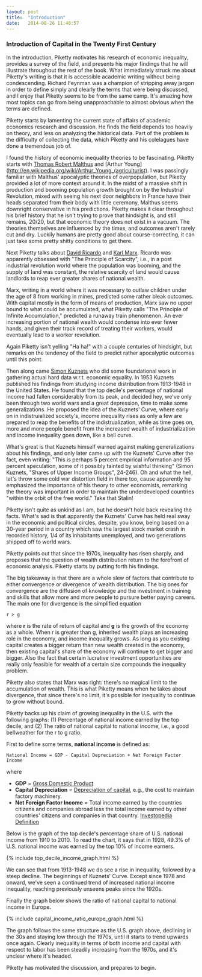 ```yaml
---
layout: post
title:  "Introduction"
date:   2014-08-26 11:48:57
---
```


### Introduction of Capital in the Twenty First Century

In the introduction, Piketty motivates his research of economic inequality, provides a survey of the field, and presents his major findings that he will illustrate throughout the rest of the book. What immediately struck me about Piketty's writing is that it is accessible academic writing without being condescending. Richard Feynman was a champion of stripping away jargon in order to define simply and clearly the terms that were being discussed, and I enjoy that Piketty seems to be from the same camp. It's amazing how most topics can go from being unapproachable to almost obvious when the terms are defined.

Piketty starts by lamenting the current state of affairs of academic economics research and discussion. He finds the field depends too heavily on theory, and less on analyzing the historical data. Part of the problem is the difficulty of collecting the data, which Piketty and his colelagues have done a tremendous job of.

I found the history of economic inequality theories to be fascinating. Piketty starts with [Thomas Robert Malthus](http://en.wikipedia.org/wiki/Thomas_Robert_Malthus) and [Arthur Young](http://en.wikipedia.org/wiki/Arthur_Young_(agriculturist). I was passingly familiar with Malthus' apocalyptic theories of overpopulation, but Piketty provided a lot of more context around it. In the midst of a massive shift in production and booming population growth brought on by the Industrial Revolution, mixed with seeing his next door neighbors in France have their heads separated from their body with little ceremony, Malthus seems downright conservative in his predictions. Piketty makes it clear throughout his brief history that he isn't trying to prove that hindsight is, and still remains, 20/20, but that economic theory does not exist in a vacuum. The theories themselves are influenced by the times, and outcomes aren't rarely cut and dry. Luckily humans are pretty good about course-correcting, it can just take some pretty shitty conditions to get there.

Next Piketty talks about [David Ricardo](http://en.wikipedia.org/wiki/David_Ricardo) and [Karl Marx](http://en.wikipedia.org/wiki/Karl_Marx). Ricardo was apparently obsessed with "The Principle of Scarcity", i.e., in a post industrial revolution world where the population was booming, and the supply of land was constant, the relative scarcity of land would cause landlords to reap ever greater shares of national wealth.

Marx, writing in a world where it was necessary to outlaw children under the age of 8 from working in mines, predicted some rather bleak outcomes. With capital mostly in the form of means of production, Marx saw no upper bound to what could be accumulated, what Piketty calls "The Principle of Infinite Accumulation," predicted a runaway train phenomenon. An ever increasing portion of national wealth would condense into ever fewer hands, and given their track record of treating their workers, would eventually lead to a worker revolution.

Again Piketty isn't yelling "Ha ha!" with a couple centuries of hindsight, but remarks on the tendency of the field to predict rather apocalyptic outcomes until this point.

Then along came [Simon Kuznets](http://en.wikipedia.org/wiki/Simon_Kuznets) who did some foundational work in gathering actual hard data w.r.t. economic equality. In 1953 Kuznets published his findings from studying income distribution from 1913-1948 in the United States. He found that the top decile's percentage of national income had fallen considerably from its peak, and decided hey, we've only been through two world wars and a great depression, time to make some generalizations. He proposed the idea of the Kuznets' Curve, where early on in indistruialized society's, income inequality rises as only a few are prepared to reap the benefits of the indistrualization, while as time goes on, more and more people benefit from the increased wealth of industrialization and income inequality goes down, like a bell curve.

What's great is that Kuznets himself warned against making generalizations about his findings, and only later came up with the Kuznets' Curve after the fact, even writing: "This is perhaps 5 percent empirical information and 95 percent speculation, some of it possibly tainted by wishful thinking" (Simon Kuznets, "Shares of Upper Income Groups", 24-246). Oh and what the hell, let's throw some cold war distortion field in there too, cause apparently he emphasized the importance of his theory to other economists, remarking the theory was important in order to maintain the underdeveloped countries "within the orbit of the free world." Take that Stalin!

Piketty isn't quite as unkind as I am, but he doesn't hold back revealing the facts. What's sad is that apparently the Kuznets' Curve has held real sway in the economic and political circles, despite, you know, being based on a 30-year period in a country which saw the largest stock market crash in recorded history, 1/4 of its inhabitants unemployed, and two generations shipped off to world wars.

Piketty points out that since the 1970s, inequality has risen sharply, and proposes that the question of wealth distribution return to the forefront of economic analysis. Piketty starts by putting forth his findings.

The big takeaway is that there are a whole slew of factors that contribute to either convergence or divergence of wealth distribution. The big ones for convergence are the diffusion of knowledge and the investment in training and skills that allow more and more people to pursure better paying careers. The main one for divergence is the simplified equation

    r > g

where **r** is the rate of return of capital and **g** is the growth of the economy as a whole. When r is greater than g, inherited wealth plays an increasing role in the economy, and income inequality grows. As long as you existing capital creates a bigger return than new wealth created in the economy, then existing capital's share of the economy will continue to get bigger and bigger. Also the fact that certain lucrative investment opportunities are really only feasible for wealth of a certain size compounds the inequality problem.

Piketty also states that Marx was right: there's no magical limit to the accumulation of wealth. This is what Piketty means when he takes about divergence, that since there's no limit, it's possible for inequality to continue to grow without bound.

Piketty backs up his claim of growing inequality in the U.S. with the following graphs: (1) Percentage of national income earned by the top decile, and (2) The ratio of national capital to national income, i.e., a good bellweather for the r to g ratio.

First to define some terms, **national income** is defined as:

    National Income = GDP - Capital Depreciation + Net Foreign Factor Income

where

- **GDP** = [Gross Domestic Product](http://en.wikipedia.org/wiki/Gross_domestic_product)
- **Capital Depreciation** = [Depreciation of capital](http://en.wikipedia.org/wiki/Depreciation_(economics)), e.g., the cost to maintain factory machinery.
- **Net Foreign Factor Income** = Total income earned by the countries citizens and companies abroad less the total income earned by other countries' citizens and companies in that country. [Investopedia Definition](http://www.investopedia.com/terms/n/net-foreign-factor-income-nffi.asp)

Below is the graph of the top decile's percentage share of U.S. national income from 1910 to 2010. To read the chart, it says that in 1928, 49.3% of U.S. national income was earned by the top 10% of income earners.

{% include top_decile_income_graph.html %}

We can see that from 1913-1948 we do see a rise in inequality, followed by a steep decline. The beginnings of Kuznets' Curve. Except since 1978 and onward, we've seen a continued trend of increased national income inequality, reaching previously unseens peaks since the 1920s.

Finally the graph below shows the ratio of national capital to national income in Europe.

{% include capital_income_ratio_europe_graph.html %}

The graph follows the same structure as the U.S. graph above, declining in the 30s and staying low through the 1970s, until it starts to trend upwards once again. Clearly inequality in terms of both income and capital with respect to labor has been steadily increasing from the 1970s, and it's unclear where it's headed.

Piketty has motivated the discussion, and prepares to begin.
